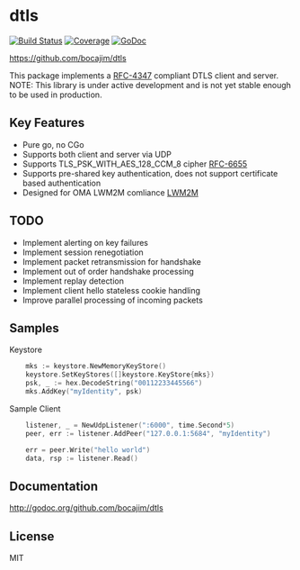 dtls
======

[![Build Status](https://travis-ci.org/bocajim/dtls.svg?branch=master)](https://travis-ci.org/bocajim/dtls)
[![Coverage](http://gocover.io/_badge/github.com/bocajim/dtls)](http://gocover.io/github.com/bocajim/dtls)
[![GoDoc](https://godoc.org/github.com/bocajim/dtls?status.png)](http://godoc.org/github.com/bocajim/dtls)

https://github.com/bocajim/dtls

This package implements a [RFC-4347](https://tools.ietf.org/html/rfc4347) compliant DTLS client and server.  NOTE: This library is under active development and is not yet stable enough to be used in production.

Key Features
------------
* Pure go, no CGo
* Supports both client and server via UDP
* Supports TLS_PSK_WITH_AES_128_CCM_8 cipher [RFC-6655](https://tools.ietf.org/html/rfc6655)
* Supports pre-shared key authentication, does not support certificate based authentication
* Designed for OMA LWM2M comliance [LWM2M](http://technical.openmobilealliance.org/Technical/technical-information/release-program/current-releases/oma-lightweightm2m-v1-0)

TODO
----
* Implement alerting on key failures
* Implement session renegotiation
* Implement packet retransmission for handshake
* Implement out of order handshake processing
* Implement replay detection
* Implement client hello stateless cookie handling
* Improve parallel processing of incoming packets

Samples
-------
Keystore
```go
	mks := keystore.NewMemoryKeyStore()
	keystore.SetKeyStores([]keystore.KeyStore{mks})
	psk, _ := hex.DecodeString("00112233445566")
	mks.AddKey("myIdentity", psk)
```

Sample Client
```go
	listener, _ = NewUdpListener(":6000", time.Second*5)
	peer, err := listener.AddPeer("127.0.0.1:5684", "myIdentity")

	err = peer.Write("hello world")
	data, rsp := listener.Read()
```

Documentation
-------------

http://godoc.org/github.com/bocajim/dtls


License
-------

MIT

